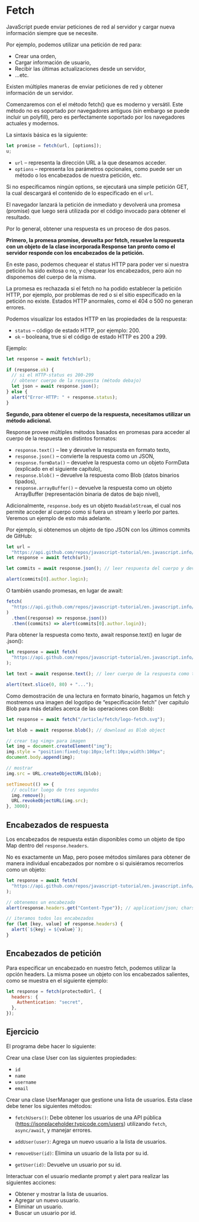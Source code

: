 # Fetch

JavaScript puede enviar peticiones de red al servidor y cargar nueva información siempre que se necesite.

Por ejemplo, podemos utilizar una petición de red para:

- Crear una orden,
- Cargar información de usuario,
- Recibir las últimas actualizaciones desde un servidor,
- …etc.

Existen múltiples maneras de enviar peticiones de red y obtener información de un servidor.

Comenzaremos con el el método fetch() que es moderno y versátil. Este método no es soportado por navegadores antiguos (sin embargo se puede incluir un polyfill), pero es perfectamente soportado por los navegadores actuales y modernos.

La sintaxis básica es la siguiente:

```js
let promise = fetch(url, [options]);
u;
```

- `url` – representa la dirección URL a la que deseamos acceder.
- `options` – representa los parámetros opcionales, como puede ser un método o los encabezados de nuestra petición, etc.

Si no especificamos ningún options, se ejecutará una simple petición GET, la cual descargará el contenido de lo especificado en el `url`.

El navegador lanzará la petición de inmediato y devolverá una promesa (promise) que luego será utilizada por el código invocado para obtener el resultado.

Por lo general, obtener una respuesta es un proceso de dos pasos.

**Primero, la promesa promise, devuelta por fetch, resuelve la respuesta con un objeto de la clase incorporada Response tan pronto como el servidor responde con los encabezados de la petición.**

En este paso, podemos chequear el status HTTP para poder ver si nuestra petición ha sido exitosa o no, y chequear los encabezados, pero aún no disponemos del cuerpo de la misma.

La promesa es rechazada si el fetch no ha podido establecer la petición HTTP, por ejemplo, por problemas de red o si el sitio especificado en la petición no existe. Estados HTTP anormales, como el 404 o 500 no generan errores.

Podemos visualizar los estados HTTP en las propiedades de la respuesta:

- `status` – código de estado HTTP, por ejemplo: 200.
- `ok` – booleana, true si el código de estado HTTP es 200 a 299.

Ejemplo:

```js
let response = await fetch(url);

if (response.ok) {
  // si el HTTP-status es 200-299
  // obtener cuerpo de la respuesta (método debajo)
  let json = await response.json();
} else {
  alert("Error-HTTP: " + response.status);
}
```

**Segundo, para obtener el cuerpo de la respuesta, necesitamos utilizar un método adicional.**

Response provee múltiples métodos basados en promesas para acceder al cuerpo de la respuesta en distintos formatos:

- `response.text()` – lee y devuelve la respuesta en formato texto,
- `response.json()` – convierte la respuesta como un JSON,
- `response.formData()` – devuelve la respuesta como un objeto FormData (explicado en el siguiente capítulo),
- `response.blob()` – devuelve la respuesta como Blob (datos binarios tipados),
- `response.arrayBuffer()` – devuelve la respuesta como un objeto ArrayBuffer (representación binaria de datos de bajo nivel),

Adicionalmente, `response.body` es un objeto `ReadableStream`, el cual nos permite acceder al cuerpo como si fuera un stream y leerlo por partes. Veremos un ejemplo de esto más adelante.

Por ejemplo, si obtenemos un objeto de tipo JSON con los últimos commits de GitHub:

```js
let url =
  "https://api.github.com/repos/javascript-tutorial/en.javascript.info/commits";
let response = await fetch(url);

let commits = await response.json(); // leer respuesta del cuerpo y devolver como JSON

alert(commits[0].author.login);
```

O también usando promesas, en lugar de await:

```js
fetch(
  "https://api.github.com/repos/javascript-tutorial/en.javascript.info/commits"
)
  .then((response) => response.json())
  .then((commits) => alert(commits[0].author.login));
```

Para obtener la respuesta como texto, await response.text() en lugar de .json():

```js
let response = await fetch(
  "https://api.github.com/repos/javascript-tutorial/en.javascript.info/commits"
);

let text = await response.text(); // leer cuerpo de la respuesta como texto

alert(text.slice(0, 80) + "...");
```

Como demostración de una lectura en formato binario, hagamos un fetch y mostremos una imagen del logotipo de “especificación fetch” (ver capítulo Blob para más detalles acerca de las operaciones con Blob):

```js
let response = await fetch("/article/fetch/logo-fetch.svg");

let blob = await response.blob(); // download as Blob object

// crear tag <img> para imagen
let img = document.createElement("img");
img.style = "position:fixed;top:10px;left:10px;width:100px";
document.body.append(img);

// mostrar
img.src = URL.createObjectURL(blob);

setTimeout(() => {
  // ocultar luego de tres segundos
  img.remove();
  URL.revokeObjectURL(img.src);
}, 3000);
```

## Encabezados de respuesta

Los encabezados de respuesta están disponibles como un objeto de tipo Map dentro del `response.headers`.

No es exactamente un Map, pero posee métodos similares para obtener de manera individual encabezados por nombre o si quisiéramos recorrerlos como un objeto:

```js
let response = await fetch(
  "https://api.github.com/repos/javascript-tutorial/en.javascript.info/commits"
);

// obtenemos un encabezado
alert(response.headers.get("Content-Type")); // application/json; charset=utf-8

// iteramos todos los encabezados
for (let [key, value] of response.headers) {
  alert(`${key} = ${value}`);
}
```

## Encabezados de petición

Para especificar un encabezado en nuestro fetch, podemos utilizar la opción headers. La misma posee un objeto con los encabezados salientes, como se muestra en el siguiente ejemplo:

```js
let response = fetch(protectedUrl, {
  headers: {
    Authentication: "secret",
  },
});
```

## Ejercicio

El programa debe hacer lo siguiente:

Crear una clase User con las siguientes propiedades:

- `id`
- `name`
- `username`
- `email`

Crear una clase UserManager que gestione una lista de usuarios. Esta clase debe tener los siguientes métodos:

- `fetchUsers()`: Debe obtener los usuarios de una API pública (https://jsonplaceholder.typicode.com/users) utilizando `fetch`, `async/await`, y manejar errores.

- `addUser(user)`: Agrega un nuevo usuario a la lista de usuarios.

- `removeUser(id)`: Elimina un usuario de la lista por su id.

- `getUser(id)`: Devuelve un usuario por su id.

Interactuar con el usuario mediante prompt y alert para realizar las siguientes acciones:

- Obtener y mostrar la lista de usuarios.
- Agregar un nuevo usuario.
- Eliminar un usuario.
- Buscar un usuario por id.
